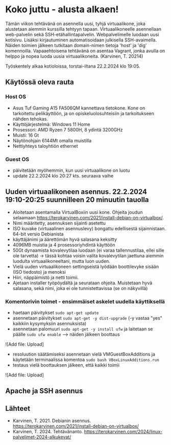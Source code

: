 # Koko juttu - alusta alkaen!
Tämän viikon tehtävänä on asennella uusi, tyhjä virtuaalikone, joka alustetaan aiemmin kurssilla tehtyyn tapaan. Virtuaalikoneelle asennellaan web-palvelin sekä SSH-etähallintapalvelin. Webpalvelimelle luodaan uusi kotisivu. Lisäksi kirjautuminen automatisoidaan julkisella SSH-avaimella. Näiden toimien jälkeen tutkitaan domain-nimen tietoja 'host' ja 'dig' komennoilla. Vapaaehtoisena tehtävänä on asentaa Vagrant, jonka avulla on helppo ja nopea luoda uusia virtuaalikoneita. (Karvinen, T. 20214)

Työskentely alkaa kotioloissa, torstai-iltana 22.2.2024 klo 19:05.

## Käytössä oleva rauta
### Host OS
- Asus Tuf Gaming A15 FA506QM kannettava tietokone. Kone on tarkoitettu pelikäyttöön, ja on opiskeluolosuhteisiin ja tarkoitukseen nähden tehokas.
- Käyttöjärjestelmä: Windows 11 Home
- Prosessori: AMD Ryzen 7 5800H, 8 ydintä 3200GHz
- Muisti: 16 Gt
- Näytönohjain 6144Mt omalla muistilla
- Nettiyhteys taloyhtiön ethernet

### Guest OS
- päivitetään myöhemmin, kun uusi virtuaalikone on luotu
- update 22.2.2024 klo 20:27 kts. seuraava vaihe

## Uuden virtuaalikoneen asennus. 22.2.2024 19:10-20:25 suunnilleen 20 minuutin tauolla
- Aloitetaan asentamalla VirtualBoxiin uusi kone. Ohjeita joudun selaamaan https://terokarvinen.com/2021/install-debian-on-virtualbox/.
- Nimi määritetty, asennuksen sijainti asetettu
- ISO kuvake (virtuaalinen asennuslevy) bongattu edellisestä sijainnistaan. 64-bit versio Debianista
- käyttäjänimi ja äärettömän hyvä salasana keksitty
- 4096MB muistia ja 4 prosessoriyhdintä käyttöön
- 50Gt dynaamista kovalevytilaa luodaan (ei varaa tallennustilaa, ellei sille ole tarvetta) -> tässä kohtaa voisin valita kovalevytilan jaettuna aiemmin luodulta virtuaalikoneeltani, mutta luon uuden.
- Vielä uuden virtuaalikoneen settingseistä lyödään boottilevyke sisään (ISO tiedosto) ja menoksi
- Hiiri, näppäimistö ja netti toimii.
- Ajetaan installer työpöydältä ja seurataan ohjeita. Muistetaan hyvä salasana, sekä nimi, joka ei ole tunnistettavissa (se on näkyvillä)

### Komentorivin toimet - ensimmäiset askelet uudella käyttiksellä
- haetaan päivitykset `sudo apt-get update`
- asennetaan päivitykset `sudo apt-get -y dist-upgrade` (-y vastaa "yes" kaikkiin kysymyksiin asennuksista)
- asennetaan palomuuri `sudo apt-get -y install ufw` ja laitetaan se päälle `sudo ufw enable` --> näiden jälkeen boottaus

![Add file: Upload]
  
- resoluution säätämiseksi asennetaan vielä VMGuestBoxAdditions ja käytetään terminaalissa komentoa `sudo bash VBoxLinuxAdditions.run`
- testaus vielä boottauksen jälkeen, että kaikki toimii

![Add file: Upload]

## Apache ja SSH asennus



## Lähteet
- Karvinen, T. 2021. Debianin asennus. https://terokarvinen.com/2021/install-debian-on-virtualbox/
- Karvinen, T. 2024. Tehtävänanto. https://terokarvinen.com/2024/linux-palvelimet-2024-alkukevat/
